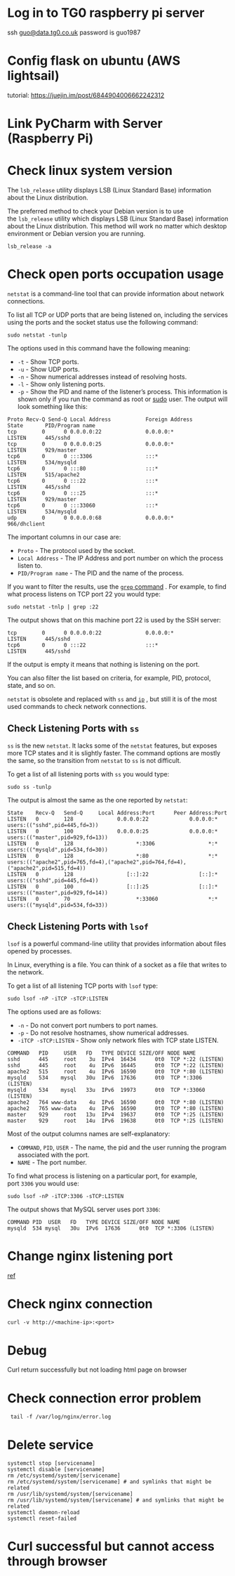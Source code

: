
# Log in to TG0 raspberry pi server

ssh guo@data.tg0.co.uk
password is guo1987


# Config flask on ubuntu (AWS lightsail)

   tutorial: https://juejin.im/post/6844904006662242312

# Link PyCharm with Server (Raspberry Pi)

# Check linux system version

The `lsb_release` utility displays LSB (Linux Standard Base) information about the Linux distribution.

The preferred method to check your Debian version is to use the `lsb_release` utility which displays LSB (Linux Standard Base) information about the Linux distribution. This method will work no matter which desktop environment or Debian version you are running.

```
lsb_release -a
```

# Check open ports occupation usage

`netstat` is a command-line tool that can provide information about network connections.

To list all TCP or UDP ports that are being listened on, including the services using the ports and the socket status use the following command:

```
sudo netstat -tunlp
```

The options used in this command have the following meaning:

- `-t` - Show TCP ports.
- `-u` - Show UDP ports.
- `-n` - Show numerical addresses instead of resolving hosts.
- `-l` - Show only listening ports.
- `-p` - Show the PID and name of the listener’s process. This information is shown only if you run the command as root or [sudo](https://linuxize.com/post/sudo-command-in-linux/) user.
The output will look something like this:

```output
Proto Recv-Q Send-Q Local Address           Foreign Address         State       PID/Program name    
tcp        0      0 0.0.0.0:22              0.0.0.0:*               LISTEN      445/sshd            
tcp        0      0 0.0.0.0:25              0.0.0.0:*               LISTEN      929/master          
tcp6       0      0 :::3306                 :::*                    LISTEN      534/mysqld          
tcp6       0      0 :::80                   :::*                    LISTEN      515/apache2         
tcp6       0      0 :::22                   :::*                    LISTEN      445/sshd            
tcp6       0      0 :::25                   :::*                    LISTEN      929/master          
tcp6       0      0 :::33060                :::*                    LISTEN      534/mysqld          
udp        0      0 0.0.0.0:68              0.0.0.0:*                           966/dhclient  
```

The important columns in our case are:

- `Proto` - The protocol used by the socket.
- `Local Address` - The IP Address and port number on which the process listen to.
- `PID/Program name` - The PID and the name of the process.

If you want to filter the results, use the [`grep` command](https://linuxize.com/post/how-to-use-grep-command-to-search-files-in-linux/) . For example, to find what process listens on TCP port 22 you would type:

```
sudo netstat -tnlp | grep :22
```

The output shows that on this machine port 22 is used by the SSH server:

```output
tcp        0      0 0.0.0.0:22              0.0.0.0:*               LISTEN      445/sshd
tcp6       0      0 :::22                   :::*                    LISTEN      445/sshd
```

If the output is empty it means that nothing is listening on the port.

You can also filter the list based on criteria, for example, PID, protocol, state, and so on.

`netstat` is obsolete and replaced with `ss` and [`ip`](https://linuxize.com/post/linux-ip-command/) , but still it is of the most used commands to check network connections.

## Check Listening Ports with `ss`

`ss` is the new `netstat`. It lacks some of the `netstat` features, but exposes more TCP states and it is slightly faster. The command options are mostly the same, so the transition from `netstat` to `ss` is not difficult.

To get a list of all listening ports with `ss` you would type:

```
sudo ss -tunlp
```

The output is almost the same as the one reported by `netstat`:

```output
State    Recv-Q   Send-Q     Local Address:Port      Peer Address:Port                                                                                        
LISTEN   0        128              0.0.0.0:22             0.0.0.0:*      users:(("sshd",pid=445,fd=3))                                                        
LISTEN   0        100              0.0.0.0:25             0.0.0.0:*      users:(("master",pid=929,fd=13))                                                     
LISTEN   0        128                    *:3306                 *:*      users:(("mysqld",pid=534,fd=30))                                                     
LISTEN   0        128                    *:80                   *:*      users:(("apache2",pid=765,fd=4),("apache2",pid=764,fd=4),("apache2",pid=515,fd=4))   
LISTEN   0        128                 [::]:22                [::]:*      users:(("sshd",pid=445,fd=4))                                                        
LISTEN   0        100                 [::]:25                [::]:*      users:(("master",pid=929,fd=14))                                                     
LISTEN   0        70                     *:33060                *:*      users:(("mysqld",pid=534,fd=33))
```

## Check Listening Ports with `lsof`

`lsof` is a powerful command-line utility that provides information about files opened by processes.

In Linux, everything is a file. You can think of a socket as a file that writes to the network.

To get a list of all listening TCP ports with `lsof` type:

```
sudo lsof -nP -iTCP -sTCP:LISTEN
```

The options used are as follows:

- `-n` - Do not convert port numbers to port names.
- `-p` - Do not resolve hostnames, show numerical addresses.
- `-iTCP -sTCP:LISTEN` - Show only network files with TCP state LISTEN.

```output
COMMAND   PID     USER   FD   TYPE DEVICE SIZE/OFF NODE NAME
sshd      445     root    3u  IPv4  16434      0t0  TCP *:22 (LISTEN)
sshd      445     root    4u  IPv6  16445      0t0  TCP *:22 (LISTEN)
apache2   515     root    4u  IPv6  16590      0t0  TCP *:80 (LISTEN)
mysqld    534    mysql   30u  IPv6  17636      0t0  TCP *:3306 (LISTEN)
mysqld    534    mysql   33u  IPv6  19973      0t0  TCP *:33060 (LISTEN)
apache2   764 www-data    4u  IPv6  16590      0t0  TCP *:80 (LISTEN)
apache2   765 www-data    4u  IPv6  16590      0t0  TCP *:80 (LISTEN)
master    929     root   13u  IPv4  19637      0t0  TCP *:25 (LISTEN)
master    929     root   14u  IPv6  19638      0t0  TCP *:25 (LISTEN)
```

Most of the output columns names are self-explanatory:

- `COMMAND`, `PID`, `USER` - The name, the pid and the user running the program associated with the port.
- `NAME` - The port number.

To find what process is listening on a particular port, for example, port `3306` you would use:

```
sudo lsof -nP -iTCP:3306 -sTCP:LISTEN
```

The output shows that MySQL server uses port `3306`:

```output
COMMAND PID  USER   FD   TYPE DEVICE SIZE/OFF NODE NAME
mysqld  534 mysql   30u  IPv6  17636      0t0  TCP *:3306 (LISTEN)
```

# Change nginx listening port

[ref](https://www.tecmint.com/change-nginx-port-in-linux/)

# Check nginx connection
```shell
curl -v http://<machine-ip>:<port>
```

# Debug
Curl return successfully but not loading html page on browser
# Check connection error problem 

```
 tail -f /var/log/nginx/error.log
```

# Delete service 
```
systemctl stop [servicename]
systemctl disable [servicename]
rm /etc/systemd/system/[servicename]
rm /etc/systemd/system/[servicename] # and symlinks that might be related
rm /usr/lib/systemd/system/[servicename] 
rm /usr/lib/systemd/system/[servicename] # and symlinks that might be related
systemctl daemon-reload
systemctl reset-failed
```


# Curl successful but cannot access through browser
